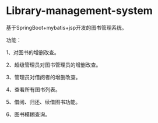 # Library-management-system

基于SpringBoot+mybatis+jsp开发的图书管理系统。

功能：

1、对图书的增删改查。

2、超级管理员对图书管理员的增删改查。

3、管理员对借阅者的增删改查。

4、查看所有图书列表。

5、借阅、归还、续借图书功能。

6、图书模糊查询。
